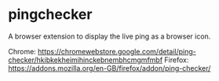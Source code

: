 # pingchecker
A browser extension to display the live ping as a browser icon.

Chrome: https://chromewebstore.google.com/detail/ping-checker/hkibkekheimihinckebnembhcmgmfmbf
Firefox: https://addons.mozilla.org/en-GB/firefox/addon/ping-checker/
